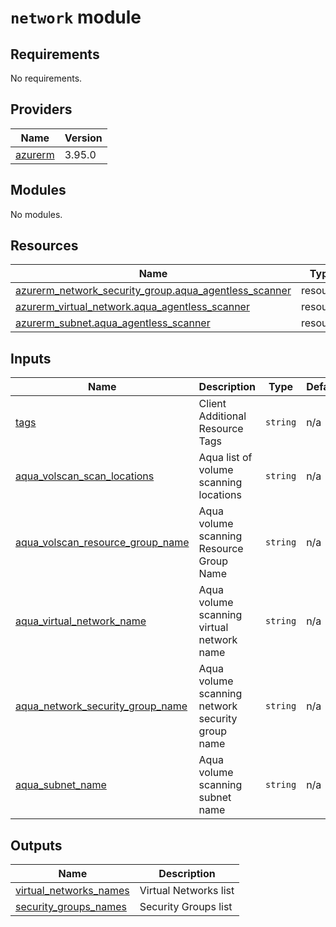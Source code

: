 # `network` module

<!-- BEGIN_TF_DOCS -->
## Requirements

No requirements.

## Providers

| Name | Version |
|------|---------|
| <a name="provider_azurerm"></a> [azurerm](#provider\_azurerm) | 3.95.0 |

## Modules

No modules.

## Resources

| Name | Type |
|------|------|
| [azurerm_network_security_group.aqua_agentless_scanner](https://registry.terraform.io/providers/hashicorp/azurerm/latest/docs/resources/network_security_group) | resource |
| [azurerm_virtual_network.aqua_agentless_scanner](https://registry.terraform.io/providers/hashicorp/azurerm/latest/docs/resources/virtual_network) | resource |
| [azurerm_subnet.aqua_agentless_scanner](https://registry.terraform.io/providers/hashicorp/azurerm/latest/docs/resources/subnet) | resource |

## Inputs

| Name | Description | Type | Default | Required |
|------|-------------|------|---------|:--------:|
| <a name="tags"></a> [tags](#tags) | Client Additional Resource Tags | `string` | n/a | yes |
| <a name="aqua_volscan_scan_locations"></a> [aqua\_volscan\_scan\_locations](#aqua\_volscan\_scan\_locations) | Aqua list of volume scanning locations | `string` | n/a | yes |
| <a name="aqua_volscan_resource_group_name"></a> [aqua\_volscan\_resource\_group\_name](#aqua\_volscan\_resource\_group\_name) | Aqua volume scanning Resource Group Name | `string` | n/a | yes |
| <a name="aqua_virtual_network_name"></a> [aqua\_virtual\_network\_name](#aqua\_virtual\_network\_name) | Aqua volume scanning virtual network name | `string` | n/a | yes |
| <a name="aqua_network_security_group_name"></a> [aqua\_network\_security\_group\_name](#aqua\_network\_security\_group\_name) | Aqua volume scanning network security group name | `string` | n/a | yes |
| <a name="aqua_subnet_name"></a> [aqua\_subnet\_name](#aqua\_subnet\_name) | Aqua volume scanning subnet name | `string` | n/a | yes |

## Outputs

| Name | Description |
|------|-------------|
| <a name="virtual_networks_names"></a> [virtual\_networks\_names](#virtual\_networks\_names) | Virtual Networks list |
| <a name="security_groups_names"></a> [security\_groups\_names](#security\_groups\_names) | Security Groups list |
<!-- END_TF_DOCS -->